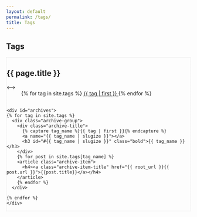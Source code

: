 ```yaml
---
layout: default
permalink: /tags/
title: Tags
---
```



<!-- Slider Start -->
<section id="tags-header">
  <div class="container">
    <div class="row">
      <div class="col-md-12">
        <div class="block">
          <h1 class="animated fadeInUp home-title">Tags</h1>
        </div>
      </div>
    </div>
  </div>
</section>


<div class="post">
  <!-- Wrapper Start -->
  <section id="intro" style="border: 1px dotted #ddd;">
    <!-->
    <div class="tags-title">
      <h1>{{ page.title }}</h1>
    </div>
    <-->
    <br>
    <div class="tag-cloud" style="padding-left:40px;">
    {% for tag in site.tags %}
      <span style="font-size: {{ tag | last | size | times: 100 | divided_by: site.tags.size | plus: 70  }}%">
        <a href="#{{ tag | first | slugize }}">
          {{ tag | first }}
        </a>
      </span>
    {% endfor %}
    </div>
    <br>

    <div id="archives">
    {% for tag in site.tags %}
      <div class="archive-group">
        <div class="archive-title">
          {% capture tag_name %}{{ tag | first }}{% endcapture %}
          <a name="{{ tag_name | slugize }}"></a>
          <h3 id="#{{ tag_name | slugize }}" class="bold">{{ tag_name }}</h3>
        </div>
        {% for post in site.tags[tag_name] %}
        <article class="archive-item">
          <h4><a class="archive-item-title" href="{{ root_url }}{{ post.url }}">{{post.title}}</a></h4>
        </article>
        {% endfor %}
      </div>

    {% endfor %}
    </div>
  </section>
</div>
